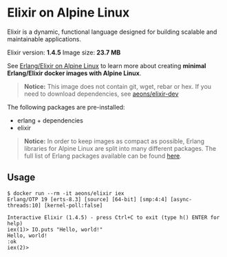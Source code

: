 Elixir on Alpine Linux
=====

Elixir is a dynamic, functional language designed for building scalable and maintainable applications.

Elixir version: **1.4.5**
Image size: **23.7 MB**

See [Erlang/Elixir on Alpine Linux](https://github.com/msaraiva/alpine-erlang) to learn more about creating **minimal Erlang/Elixir docker images with Alpine Linux**.

> **Notice:** This image does not contain git, wget, rebar or hex. If you need to download dependencies, see [aeons/elixir-dev](https://registry.hub.docker.com/u/aeons/elixir-dev/)

The following packages are pre-installed:

- erlang + dependencies
- elixir

> **Notice:** In order to keep images as compact as possible, Erlang libraries for Alpine Linux are split into many different packages. The full list of Erlang packages available can be found [here](https://pkgs.alpinelinux.org/packages?name=erlang*&branch=v3.5).

## Usage

```
$ docker run --rm -it aeons/elixir iex
Erlang/OTP 19 [erts-8.3] [source] [64-bit] [smp:4:4] [async-threads:10] [kernel-poll:false]

Interactive Elixir (1.4.5) - press Ctrl+C to exit (type h() ENTER for help)
iex(1)> IO.puts "Hello, world!"
Hello, world!
:ok
iex(2)>
```
